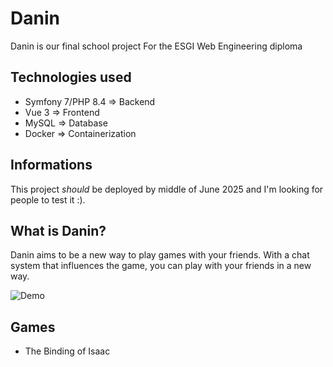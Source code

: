 # Danin

Danin is our final school project
For the ESGI Web Engineering diploma

## Technologies used

- Symfony 7/PHP 8.4 => Backend
- Vue 3 => Frontend
- MySQL => Database
- Docker => Containerization

## Informations

This project *should* be deployed by middle of June 2025 and I'm looking for people to test it :).

## What is Danin?

Danin aims to be a new way to play games with your friends.
With a chat system that influences the game, you can play with your friends in a new way.

![Demo](resources/demo.gif)

## Games

- The Binding of Isaac

